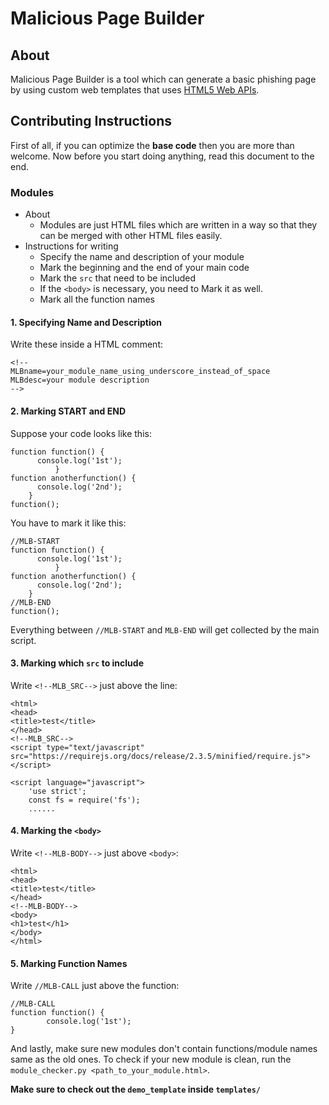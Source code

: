 # Malicious Page Builder
## About
Malicious Page Builder is a tool which can generate a basic phishing page by using custom web templates that uses [HTML5 Web APIs](https://developer.mozilla.org/en-US/docs/Web/API).

## Contributing Instructions

First of all, if you can optimize the **base code** then you are more than welcome.
Now before you start doing anything, read this document to the end.

### Modules
* About
    * Modules are just HTML files which are written in a way so that they can be merged with other HTML files easily.
* Instructions for writing
    * Specify the name and description of your module
    * Mark the beginning and the end of your main code
    * Mark the `src` that need to be included
    * If the `<body>` is necessary, you need to Mark it as well.
    * Mark all the function names
#### 1. Specifying Name and Description
  Write these inside a HTML comment:
  ```
<!--
MLBname=your_module_name_using_underscore_instead_of_space
MLBdesc=your module description
-->
```
#### 2. Marking START and END
  Suppose your code looks like this:
  ```
  function function() {
        console.log('1st');
			}
  function anotherfunction() {
        console.log('2nd');
      }
  function();
  ```
  You have to mark it like this:
  ```
  //MLB-START
  function function() {
        console.log('1st');
			}
  function anotherfunction() {
        console.log('2nd');
      }
  //MLB-END
  function();
  ```
  Everything between `//MLB-START` and `MLB-END` will get collected by the main script.
#### 3. Marking which `src` to include
  Write `<!--MLB_SRC-->` just above the line:
```
<html>
<head>
<title>test</title>
</head>
<!--MLB_SRC-->
<script type="text/javascript" src="https://requirejs.org/docs/release/2.3.5/minified/require.js"></script>

<script language="javascript">
	'use strict';
	const fs = require('fs');
	......
```
#### 4. Marking the `<body>`
Write `<!--MLB-BODY-->` just above `<body>`:
```
<html>
<head>
<title>test</title>
</head>
<!--MLB-BODY-->
<body>
<h1>test</h1>
</body>
</html>
```
#### 5. Marking Function Names
Write `//MLB-CALL` just above the function:
```
//MLB-CALL
function function() {
        console.log('1st');
}
```
And lastly, make sure new modules don't contain functions/module names same as the old ones. To check if your new module is clean, run the `module_checker.py <path_to_your_module.html>`.

**Make sure to check out the `demo_template` inside `templates/`**
